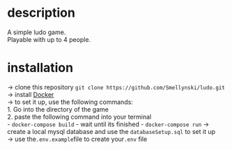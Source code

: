 # description

A simple ludo game. </br>
Playable with up to 4 people.

# installation

-> clone this repository ```git clone https://github.com/Smellynski/ludo.git``` </br>
-> install [Docker](https://www.docker.com/) </br>
-> to set it up, use the following commands: </br>
    1.  Go into the directory of the game </br>
    2.  paste the following command into your terminal </br>
        - ```docker-compose build``` 
            - wait until its finished 
        - ```docker-compose run``` 
-> create a local mysql database and use the `databaseSetup.sql` to set it up</br>
-> use the`.env.example`file to create your`.env` file
    
